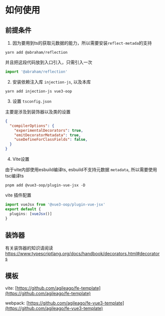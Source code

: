 # 如何使用

## 前提条件

1. 因为要用到ts的获取元数据的能力，所以需要安装`reflect-metada`的支持

```shell
yarn add @abraham/reflection
```
并且把这段代码放到入口引入，只需引入一次

```typescript
import '@abraham/reflection'
```

2. 安装依赖注入库 `injection-js`, 以及本库

```shell
yarn add injection-js vue3-oop
```

3. 设置 `tsconfig.json` 

主要是涉及到装饰器以及类的设置

```json
{
  "compilerOptions": {
    "experimentalDecorators": true,
    "emitDecoratorMetadata": true,
    "useDefineForClassFields": false,
  }
}
```

4. Vite设置

由于vite内部使用esbuild编译ts, esbuild不支持元数据 `metadata`, 所以需要使用tsc编译ts 

```shell
pnpm add @vue3-oop/plugin-vue-jsx -D
```

vite 插件配置
```typescript
import vueJsx from '@vue3-oop/plugin-vue-jsx'
export default {
  plugins: [vueJsx()]
}
```
## 装饰器

有关装饰器的知识请阅读 https://www.typescriptlang.org/docs/handbook/decorators.html#decorators

## 模板

vite: [https://github.com/agileago/fe-template](https://github.com/agileago/fe-template)

webpack: [https://github.com/agileago/fe-vue3-template](https://github.com/agileago/fe-vue3-template)

